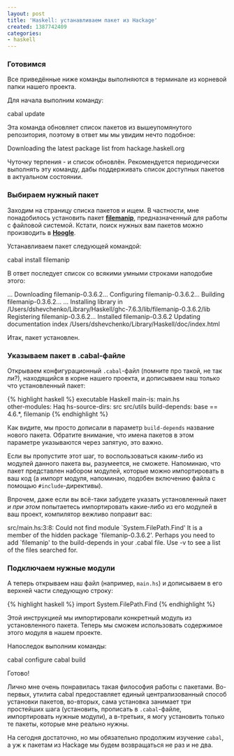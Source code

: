 ```yaml
---
layout: post
title: 'Haskell: устанавливаем пакет из Hackage'
created: 1387742409
categories:
- haskell
---
```

<!--break-->
<h3>Готовимся</h3>

Все приведённые ниже команды выполняются в терминале из корневой папки нашего проекта.

Для начала выполним команду:

<bash>
cabal update
</bash>

Эта команда обновляет список пакетов из вышеупомянутого репозитория, поэтому в ответ мы мы увидим нечто подобное:

<bash>
Downloading the latest package list from hackage.haskell.org
</bash>

Чуточку терпения - и список обновлён. Рекомендуется периодически выполнять эту команду, дабы поддерживать список доступных пакетов в актуальном состоянии.

<h3>Выбираем нужный пакет</h3>

Заходим на страницу списка пакетов и ищем. В частности, мне понадобилось установить пакет **<a href="http://hackage.haskell.org/package/filemanip">filemanip</a>**, предназначенный для работы с файловой системой. Кстати, поиск нужных вам пакетов можно производить в **<a href="http://www.haskell.org/hoogle/">Hoogle</a>**.

Устанавливаем пакет следующей командой:

<bash>
cabal install filemanip
</bash>

В ответ последует список со всякими умными строками наподобие этого:

<bash>
...
Downloading filemanip-0.3.6.2...
Configuring filemanip-0.3.6.2...
Building filemanip-0.3.6.2...
...
Installing library in
/Users/dshevchenko/Library/Haskell/ghc-7.6.3/lib/filemanip-0.3.6.2/lib
Registering filemanip-0.3.6.2...
Installed filemanip-0.3.6.2
Updating documentation index /Users/dshevchenko/Library/Haskell/doc/index.html
</bash>

Итак, пакет установлен.

<h3>Указываем пакет в .cabal-файле</h3>

Открываем конфигурационный <code>.cabal</code>-файл (помните про такой, не так ли?), находящийся в корне нашего проекта, и дописываем наш только что установленный пакет:

{% highlight haskell %}
executable Haskell
    main-is:         main.hs            
    other-modules:   Haq
    hs-source-dirs:  src 
                     src/utils
    build-depends:   base == 4.6.*, filemanip
{% endhighlight %}

Как видите, мы просто дописали в параметр <code>build-depends</code> название нового пакета. Обратите внимание, что имена пакетов в этом параметре указываются через запятую, это важно.

Если вы пропустите этот шаг, то воспользоваться каким-либо из модулей данного пакета вы, разумеется, не сможете. Напоминаю, что пакет представлен набором модулей, которые можно импортировать в ваш код (а импорт модуля, напоминаю, подобен включению файла с помощью <code>#include</code>-директивы).

Впрочем, даже если вы всё-таки забудете указать установленный пакет *и при этом* попытаетесь импортировать какие-либо из его модулей в ваш проект, компилятор вежливо поправит вас:

<bash>
src/main.hs:3:8:
    Could not find module `System.FilePath.Find'
    It is a member of the hidden package `filemanip-0.3.6.2'.
    Perhaps you need to add `filemanip' to the build-depends in your .cabal file.
    Use -v to see a list of the files searched for.
</bash>

<h3>Подключаем нужные модули</h3>

А теперь открываем наш файл (например, <code>main.hs</code>) и дописываем в его верхней части следующую строку:

{% highlight haskell %}
import System.FilePath.Find
{% endhighlight %}

Этой инструкцией мы импортировали конкретный модуль из установленного пакета. Теперь мы сможем использовать содержимое этого модуля в нашем проекте.

Напоследок выполним команды:

<bash>
cabal configure
cabal build
</bash>

Готово!

Лично мне очень понравилась такая философия работы с пакетами. Во-первых, утилита cabal предоставляет единый централизованный способ установки пакетов, во-вторых, сама установка занимает три простейших шага (установить, прописать в <code>.cabal</code>-файле, импортировать нужные модули), а в-третьих, я могу установить только те пакеты, которые мне реально нужны.

На сегодня достаточно, но мы обязательно продолжим изучение <code>cabal</code>, а уж к пакетам из Hackage мы будем возвращаться не раз и не два.

